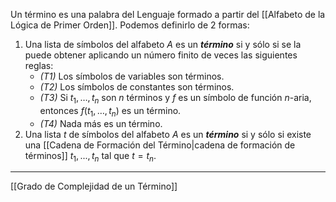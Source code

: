 Un término es una palabra del Lenguaje formado a partir del [[Alfabeto de la Lógica de Primer Orden]]. Podemos definirlo de 2 formas:
1. Una lista de símbolos del alfabeto $A$ es un ___término___ si y sólo si se la puede obtener aplicando un número finito de veces las siguientes reglas:
	- _(T1)_ Los símbolos de variables son términos.
	- _(T2)_ Los símbolos de constantes son términos.
	- _(T3)_ Si $t_1, \ldots, t_n$ son $n$ términos y $f$ es un símbolo de función $n$-aria, entonces $f(t_1, \ldots, t_n)$ es un término.
	- _(T4)_ Nada más es un término.
2. Una lista $t$ de símbolos del alfabeto $A$ es un ***término*** si y sólo si existe una [[Cadena de Formación del Término|cadena de formación de términos]] $t_1, . . . , t_n$ tal que $t = t_n$. 
***
[[Grado de Complejidad de un Término]]
